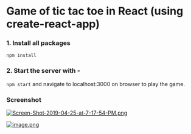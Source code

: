 # Game of tic tac toe in React (using create-react-app)

### 1. Install all packages
``` npm install ```

### 2. Start the server with -
``` npm start ``` and navigate to localhost:3000 on browser to play the game.

### Screenshot
[![Screen-Shot-2019-04-25-at-7-17-54-PM.png](https://i.postimg.cc/Bv29Rk91/Screen-Shot-2019-04-25-at-7-17-54-PM.png)](https://postimg.cc/CZMQqvKF)

[![image.png](https://i.postimg.cc/ydn5HzfW/image.png)](https://postimg.cc/mzzVYKWG)
